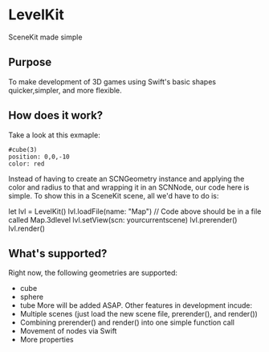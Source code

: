 # LevelKit
SceneKit made simple
## Purpose
To make development of 3D games using Swift's basic shapes quicker,simpler, and more flexible.
## How does it work?
Take a look at this exmaple:
    
    #cube(3)
    position: 0,0,-10
    color: red
    
Instead of having to create an SCNGeometry instance and applying the color and radius to that and wrapping it in an SCNNode, our code here is simple. To show this in a SceneKit scene, all we'd have to do is:

  let lvl = LevelKit()
  lvl.loadFile(name: "Map") // Code above should be in a file called Map.3dlevel
  lvl.setView(scn: yourcurrentscene)
  lvl.prerender()
  lvl.render()
  
## What's supported?
Right now, the following geometries are supported:
* cube
* sphere
* tube
More will be added ASAP. Other features in development incude:
* Multiple scenes (just load the new scene file, prerender(), and render())
* Combining prerender() and render() into one simple function call
* Movement of nodes via Swift
* More properties
